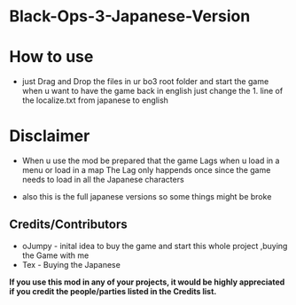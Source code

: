 # Black-Ops-3-Japanese-Version

# How to use

* just Drag and Drop the files in ur bo3 root folder and start the game when u want to have the game back in english just change the 1. line of the localize.txt from japanese to english

# Disclaimer
* When u use the mod be prepared that the game Lags when u load in a menu or load in a map
The Lag only happends once since the game needs to load in all the Japanese characters

* also this is the full japanese versions so some things might be broke 

## Credits/Contributors

* oJumpy - inital idea to buy the game and start this whole project ,buying the Game with me
* Tex - Buying the Japanese



**If you use this mod in any of your projects, it would be highly appreciated if you credit the people/parties listed in the Credits list.**